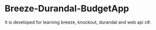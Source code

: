 # Breeze-Durandal-BudgetApp
It is developed for learning breeze, knockout, durandal and web api c#.
